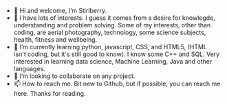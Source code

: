 - 👋 Hi and welcome, I’m Stirlberry.  
- 👀 I have lots of interests. I guess it comes from a desire for knowlegde, understanding and problem solving. Some of my interests, other than coding, are aerial photography, technology, some science subjects, health, fitness and wellbeing.
- 🌱 I’m currently learning python, javascript, CSS, and HTML5, (HTML isn't coding, but it's still good to know). I know some C++ and SQL. Very interested in learning data science, Machine Learning, Java and other languages. 
- 💞️ I’m looking to collaborate on any project. 
- 📫 How to reach me. Bit new to Github, but if possible, you can reach me here. Thanks for reading. 

<!---
Stirlberry/Stirlberry is a ✨ special ✨ repository because its `README.md` (this file) appears on your GitHub profile.
You can click the Preview link to take a look at your changes.
--->
